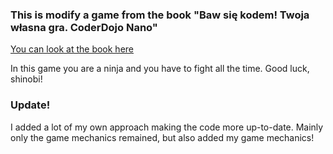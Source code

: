 ### This is modify a game from the book "Baw się kodem! Twoja własna gra. CoderDojo Nano"

[You can look at the book here](https://helion.pl/ksiazki/baw-sie-kodem-twoja-wlasna-gra-coderdojo-nano-jurie-horneman-coderdojo,poprok.htm#format/d)

In this game you are a ninja and you have to fight all the time.
Good luck, shinobi!

### Update!

I added a lot of my own approach making the code more up-to-date. Mainly only the game mechanics remained, but also added my game mechanics!
